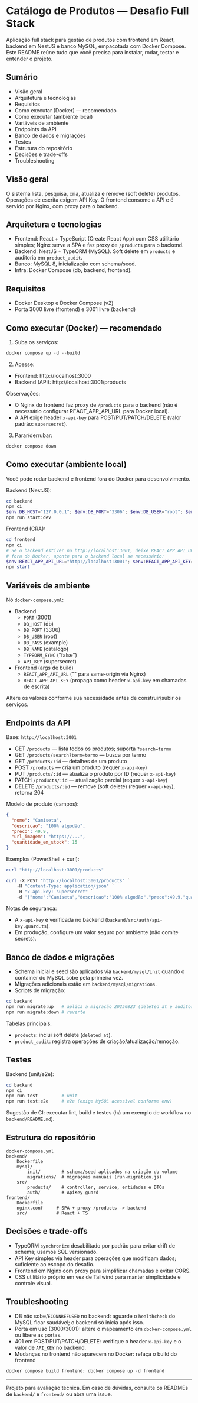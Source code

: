 # Catálogo de Produtos — Desafio Full Stack

Aplicação full stack para gestão de produtos com frontend em React, backend em NestJS e banco MySQL, empacotada com Docker Compose. Este README reúne tudo que você precisa para instalar, rodar, testar e entender o projeto.

## Sumário

- Visão geral
- Arquitetura e tecnologias
- Requisitos
- Como executar (Docker) — recomendado
- Como executar (ambiente local)
- Variáveis de ambiente
- Endpoints da API
- Banco de dados e migrações
- Testes
- Estrutura do repositório
- Decisões e trade-offs
- Troubleshooting

## Visão geral

O sistema lista, pesquisa, cria, atualiza e remove (soft delete) produtos. Operações de escrita exigem API Key. O frontend consome a API e é servido por Nginx, com proxy para o backend.

## Arquitetura e tecnologias

- Frontend: React + TypeScript (Create React App) com CSS utilitário simples; Nginx serve a SPA e faz proxy de `/products` para o backend.
- Backend: NestJS + TypeORM (MySQL). Soft delete em `products` e auditoria em `product_audit`.
- Banco: MySQL 8, inicialização com schema/seed.
- Infra: Docker Compose (db, backend, frontend).

## Requisitos

- Docker Desktop e Docker Compose (v2)
- Porta 3000 livre (frontend) e 3001 livre (backend)

## Como executar (Docker) — recomendado

1. Suba os serviços:

```powershell
docker compose up -d --build
```

2. Acesse:

- Frontend: http://localhost:3000
- Backend (API): http://localhost:3001/products

Observações:

- O Nginx do frontend faz proxy de `/products` para o backend (não é necessário configurar REACT_APP_API_URL para Docker local).
- A API exige header `x-api-key` para POST/PUT/PATCH/DELETE (valor padrão: `supersecret`).

3. Parar/derrubar:

```powershell
docker compose down
```

## Como executar (ambiente local)

Você pode rodar backend e frontend fora do Docker para desenvolvimento.

Backend (NestJS):

```powershell
cd backend
npm ci
$env:DB_HOST="127.0.0.1"; $env:DB_PORT="3306"; $env:DB_USER="root"; $env:DB_PASS="example"; $env:DB_NAME="catalogo"; $env:API_KEY="supersecret"; $env:TYPEORM_SYNC="false"
npm run start:dev
```

Frontend (CRA):

```powershell
cd frontend
npm ci
# Se o backend estiver no http://localhost:3001, deixe REACT_APP_API_URL vazio para usar same-origin via Nginx quando em Docker;
# fora do Docker, aponte para o backend local se necessário:
$env:REACT_APP_API_URL="http://localhost:3001"; $env:REACT_APP_API_KEY="supersecret"
npm start
```

## Variáveis de ambiente

No `docker-compose.yml`:

- Backend
  - `PORT` (3001)
  - `DB_HOST` (db)
  - `DB_PORT` (3306)
  - `DB_USER` (root)
  - `DB_PASS` (example)
  - `DB_NAME` (catalogo)
  - `TYPEORM_SYNC` ("false")
  - `API_KEY` (supersecret)
- Frontend (args de build)
  - `REACT_APP_API_URL` ("" para same-origin via Nginx)
  - `REACT_APP_API_KEY` (propaga como header `x-api-key` em chamadas de escrita)

Altere os valores conforme sua necessidade antes de construir/subir os serviços.

## Endpoints da API

Base: `http://localhost:3001`

- GET `/products` — lista todos os produtos; suporta `?search=termo`
- GET `/products/search?term=termo` — busca por termo
- GET `/products/:id` — detalhes de um produto
- POST `/products` — cria um produto (requer `x-api-key`)
- PUT `/products/:id` — atualiza o produto por ID (requer `x-api-key`)
- PATCH `/products/:id` — atualização parcial (requer `x-api-key`)
- DELETE `/products/:id` — remove (soft delete) (requer `x-api-key`), retorna 204

Modelo de produto (campos):

```json
{
  "nome": "Camiseta",
  "descricao": "100% algodão",
  "preco": 49.9,
  "url_imagem": "https://...",
  "quantidade_em_stock": 15
}
```

Exemplos (PowerShell + curl):

```powershell
curl "http://localhost:3001/products"

curl -X POST "http://localhost:3001/products" `
	-H "Content-Type: application/json" `
	-H "x-api-key: supersecret" `
	-d '{"nome":"Camiseta","descricao":"100% algodão","preco":49.9,"quantidade_em_stock":15}'
```

Notas de segurança:

- A `x-api-key` é verificada no backend (`backend/src/auth/api-key.guard.ts`).
- Em produção, configure um valor seguro por ambiente (não comite secrets).

## Banco de dados e migrações

- Schema inicial e seed são aplicados via `backend/mysql/init` quando o container do MySQL sobe pela primeira vez.
- Migrações adicionais estão em `backend/mysql/migrations`.
- Scripts de migração:

```powershell
cd backend
npm run migrate:up   # aplica a migração 20250823 (deleted_at e auditoria)
npm run migrate:down # reverte
```

Tabelas principais:

- `products`: inclui soft delete (`deleted_at`).
- `product_audit`: registra operações de criação/atualização/remoção.

## Testes

Backend (unit/e2e):

```powershell
cd backend
npm ci
npm run test         # unit
npm run test:e2e     # e2e (exige MySQL acessível conforme env)
```

Sugestão de CI: executar lint, build e testes (há um exemplo de workflow no `backend/README.md`).

## Estrutura do repositório

```
docker-compose.yml
backend/
	Dockerfile
	mysql/
		init/        # schema/seed aplicados na criação do volume
		migrations/  # migrações manuais (run-migration.js)
	src/
		products/    # controller, service, entidades e DTOs
		auth/        # ApiKey guard
frontend/
	Dockerfile
	nginx.conf     # SPA + proxy /products -> backend
	src/           # React + TS
```

## Decisões e trade-offs

- TypeORM `synchronize` desabilitado por padrão para evitar drift de schema; usamos SQL versionado.
- API Key simples via header para operações que modificam dados; suficiente ao escopo do desafio.
- Frontend em Nginx com proxy para simplificar chamadas e evitar CORS.
- CSS utilitário próprio em vez de Tailwind para manter simplicidade e controle visual.

## Troubleshooting

- DB não sobe/`ECONNREFUSED` no backend: aguarde o `healthcheck` do MySQL ficar saudável; o backend só inicia após isso.
- Porta em uso (3000/3001): altere o mapeamento em `docker-compose.yml` ou libere as portas.
- 401 em POST/PUT/PATCH/DELETE: verifique o header `x-api-key` e o valor de `API_KEY` no backend.
- Mudanças no frontend não aparecem no Docker: refaça o build do frontend

```powershell
docker compose build frontend; docker compose up -d frontend
```

---

Projeto para avaliação técnica. Em caso de dúvidas, consulte os READMEs de `backend/` e `frontend/` ou abra uma issue.
